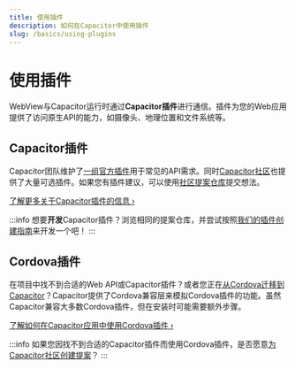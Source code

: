 ```yaml
---
title: 使用插件
description: 如何在Capacitor中使用插件
slug: /basics/using-plugins
---
```


# 使用插件

WebView与Capacitor运行时通过**Capacitor插件**进行通信。插件为您的Web应用提供了访问原生API的能力，如摄像头、地理位置和文件系统等。

## Capacitor插件

Capacitor团队维护了[一组官方插件](/plugins/official.md)用于常见的API需求。同时[Capacitor社区](https://github.com/capacitor-community/)也提供了大量可选插件。如果您有插件建议，可以使用[社区提案仓库](https://github.com/capacitor-community/proposals/)提交想法。

[了解更多关于Capacitor插件的信息 &#8250;](/plugins.mdx)

:::info
想要**开发**Capacitor插件？浏览相同的提案仓库，并尝试按照[我们的插件创建指南](/plugins/creating-plugins/overview.md)来开发一个吧！
:::

## Cordova插件

在项目中找不到合适的Web API或Capacitor插件？或者您正在[从Cordova迁移到Capacitor](/main/cordova/migration-strategy.md)？Capacitor提供了Cordova兼容层来模拟Cordova插件的功能。虽然Capacitor兼容大多数Cordova插件，但在安装时可能需要额外步骤。

[了解如何在Capacitor应用中使用Cordova插件 &#8250;](/plugins/cordova.md)

:::info
如果您因找不到合适的Capacitor插件而使用Cordova插件，是否愿意[为Capacitor社区创建提案](https://github.com/capacitor-community/proposals/)？
:::
